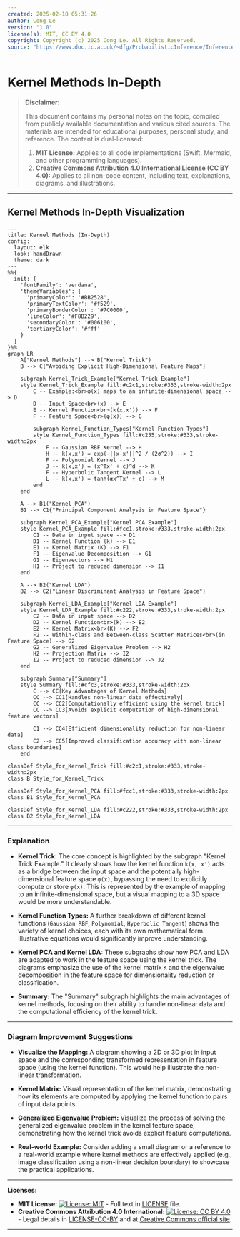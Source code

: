 ```yaml
---
created: 2025-02-18 05:31:26
author: Cong Le
version: "1.0"
license(s): MIT, CC BY 4.0
copyright: Copyright (c) 2025 Cong Le. All Rights Reserved.
source: "https://www.doc.ic.ac.uk/~dfg/ProbabilisticInference/InferenceAndMachineLearningNotes.pdf"
---
```




# Kernel Methods In-Depth
> **Disclaimer:**
>
> This document contains my personal notes on the topic,
> compiled from publicly available documentation and various cited sources.
> The materials are intended for educational purposes, personal study, and reference.
> The content is dual-licensed:
> 1. **MIT License:** Applies to all code implementations (Swift, Mermaid, and other programming languages).
> 2. **Creative Commons Attribution 4.0 International License (CC BY 4.0):** Applies to all non-code content, including text, explanations, diagrams, and illustrations.
---


## Kernel Methods In-Depth Visualization


```mermaid
---
title: Kernel Methods (In-Depth)
config:
  layout: elk
  look: handDrawn
  theme: dark
---
%%{
  init: {
    'fontFamily': 'verdana',
    'themeVariables': {
      'primaryColor': '#BB2528',
      'primaryTextColor': '#f529',
      'primaryBorderColor': '#7C0000',
      'lineColor': '#F8B229',
      'secondaryColor': '#006100',
      'tertiaryColor': '#fff'
    }
  }
}%%
graph LR
    A["Kernel Methods"] --> B("Kernel Trick")
    B --> C{"Avoiding Explicit High-Dimensional Feature Maps"}
    
    subgraph Kernel_Trick_Example["Kernel Trick Example"]
    style Kernel_Trick_Example fill:#c2c1,stroke:#333,stroke-width:2px
        C -- Example:<br>φ(x) maps to an infinite-dimensional space --> D
        D -- Input Space<br>(x) --> E
        E -- Kernel Function<br>(k(x,x')) --> F
        F -- Feature Space<br>(φ(x)) --> G
        
        subgraph Kernel_Function_Types["Kernel Function Types"]
        style Kernel_Function_Types fill:#c255,stroke:#333,stroke-width:2px
            F -- Gaussian RBF Kernel --> H
            H -- k(x,x') = exp(-||x-x'||^2 / (2σ^2)) --> I
            F -- Polynomial Kernel --> J
            J -- k(x,x') = (x^Tx' + c)^d --> K
            F -- Hyperbolic Tangent Kernel --> L
            L -- k(x,x') = tanh(αx^Tx' + c) --> M
        end
    end

    A --> B1("Kernel PCA")
    B1 --> C1{"Principal Component Analysis in Feature Space"}
    
    subgraph Kernel_PCA_Example["Kernel PCA Example"]
    style Kernel_PCA_Example fill:#fcc1,stroke:#333,stroke-width:2px
        C1 -- Data in input space --> D1
        D1 -- Kernel Function (k) --> E1
        E1 -- Kernel Matrix (K) --> F1
        F1 -- Eigenvalue Decomposition --> G1
        G1 -- Eigenvectors --> H1
        H1 -- Project to reduced dimension --> I1
    end

    A --> B2("Kernel LDA")
    B2 --> C2{"Linear Discriminant Analysis in Feature Space"}

    subgraph Kernel_LDA_Example["Kernel LDA Example"]
    style Kernel_LDA_Example fill:#c222,stroke:#333,stroke-width:2px
        C2 -- Data in input space --> D2
        D2 -- Kernel Function<br>(k) --> E2
        E2 -- Kernel Matrix<br>(K) --> F2
        F2 -- Within-class and Between-class Scatter Matrices<br>(in Feature Space) --> G2
        G2 -- Generalized Eigenvalue Problem --> H2
        H2 -- Projection Matrix --> I2
        I2 -- Project to reduced dimension --> J2
    end

    subgraph Summary["Summary"]
    style Summary fill:#cfc3,stroke:#333,stroke-width:2px
        C --> CC{Key Advantages of Kernel Methods}
        CC --> CC1[Handles non-linear data effectively]
        CC --> CC2[Computationally efficient using the kernel trick]
        CC --> CC3[Avoids explicit computation of high-dimensional feature vectors]
        
        C1 --> CC4[Efficient dimensionality reduction for non-linear data]
        C2 --> CC5[Improved classification accuracy with non-linear class boundaries]
    end

classDef Style_for_Kernel_Trick fill:#c2c1,stroke:#333,stroke-width:2px
class B Style_for_Kernel_Trick

classDef Style_for_Kernel_PCA fill:#fcc1,stroke:#333,stroke-width:2px
class B1 Style_for_Kernel_PCA

classDef Style_for_Kernel_LDA fill:#c222,stroke:#333,stroke-width:2px
class B2 Style_for_Kernel_LDA

```

---


### Explanation

* **Kernel Trick:** The core concept is highlighted by the subgraph "Kernel Trick Example."  It clearly shows how the kernel function `k(x, x')` acts as a bridge between the input space and the potentially high-dimensional feature space `φ(x)`, bypassing the need to explicitly compute or store `φ(x)`. This is represented by the example of mapping to an infinite-dimensional space, but a visual mapping to a 3D space would be more understandable.

* **Kernel Function Types:**  A further breakdown of different kernel functions (`Gaussian RBF`, `Polynomial`, `Hyperbolic Tangent`) shows the variety of kernel choices, each with its own mathematical form.  Illustrative equations would significantly improve understanding.


* **Kernel PCA and Kernel LDA:** These subgraphs show how PCA and LDA are adapted to work in the feature space using the kernel trick. The diagrams emphasize the use of the kernel matrix `K` and the eigenvalue decomposition in the feature space for dimensionality reduction or classification.


* **Summary:** The "Summary" subgraph highlights the main advantages of kernel methods, focusing on their ability to handle non-linear data and the computational efficiency of the kernel trick.


---

### Diagram Improvement Suggestions

* **Visualize the Mapping:** A diagram showing a 2D or 3D plot in input space and the corresponding transformed representation in feature space (using the kernel function). This would help illustrate the non-linear transformation.
* **Kernel Matrix:** Visual representation of the kernel matrix, demonstrating how its elements are computed by applying the kernel function to pairs of input data points.
* **Generalized Eigenvalue Problem:** Visualize the process of solving the generalized eigenvalue problem in the kernel feature space, demonstrating how the kernel trick avoids explicit feature computations.

* **Real-world Example:** Consider adding a small diagram or a reference to a real-world example where kernel methods are effectively applied (e.g., image classification using a non-linear decision boundary) to showcase the practical applications.



---
**Licenses:**

- **MIT License:**  [![License: MIT](https://img.shields.io/badge/License-MIT-yellow.svg)](LICENSE) - Full text in [LICENSE](LICENSE) file.
- **Creative Commons Attribution 4.0 International:** [![License: CC BY 4.0](https://licensebuttons.net/l/by/4.0/88x31.png)](LICENSE-CC-BY) - Legal details in [LICENSE-CC-BY](LICENSE-CC-BY) and at [Creative Commons official site](http://creativecommons.org/licenses/by/4.0/).

---